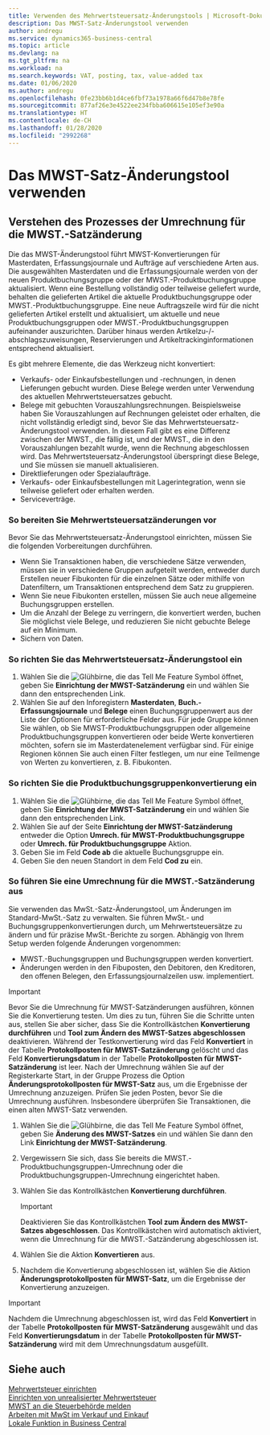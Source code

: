 ```yaml
---
title: Verwenden des Mehrwertsteuersatz-Änderungstools | Microsoft-Dokumentation
description: Das MWST-Satz-Änderungstool verwenden
author: andregu
ms.service: dynamics365-business-central
ms.topic: article
ms.devlang: na
ms.tgt_pltfrm: na
ms.workload: na
ms.search.keywords: VAT, posting, tax, value-added tax
ms.date: 01/06/2020
ms.author: andregu
ms.openlocfilehash: 0fe23bb6b1d4ce6fbf73a1978a66f6d47b8e78fe
ms.sourcegitcommit: 877af26e3e4522ee234fbba606615e105ef3e90a
ms.translationtype: HT
ms.contentlocale: de-CH
ms.lasthandoff: 01/28/2020
ms.locfileid: "2992268"
---
```

# <a name="use-the-vat-rate-change-tool"></a>Das MWST-Satz-Änderungstool verwenden

## <a name="understanding-the-vat-rate-conversion-process"></a>Verstehen des Prozesses der Umrechnung für die MWST.-Satzänderung  
Die das MWST-Änderungstool führt MWST-Konvertierungen für Masterdaten, Erfassungsjournale und Aufträge auf verschiedene Arten aus. Die ausgewählten Masterdaten und die Erfassungsjournale werden von der neuen Produktbuchungsgruppe oder der MWST.-Produktbuchungsgruppe aktualisiert. Wenn eine Bestellung vollständig oder teilweise geliefert wurde, behalten die gelieferten Artikel die aktuelle Produktbuchungsgruppe oder MWST.-Produktbuchungsgruppe. Eine neue Auftragszeile wird für die nicht gelieferten Artikel erstellt und aktualisiert, um aktuelle und neue Produktbuchungsgruppen oder MWST.-Produktbuchungsgruppen aufeinander auszurichten. Darüber hinaus werden Artikelzu-/-abschlagszuweisungen, Reservierungen und Artikeltrackinginformationen entsprechend aktualisiert.  

Es gibt mehrere Elemente, die das Werkzeug nicht konvertiert:

* Verkaufs- oder Einkaufsbestellungen und -rechnungen, in denen Lieferungen gebucht wurden. Diese Belege werden unter Verwendung des aktuellen Mehrwertsteuersatzes gebucht.  
* Belege mit gebuchten Vorauszahlungsrechnungen. Beispielsweise haben Sie Vorauszahlungen auf Rechnungen geleistet oder erhalten, die nicht vollständig erledigt sind, bevor Sie das Mehrwertsteuersatz-Änderungstool verwenden. In diesem Fall gibt es eine Differenz zwischen der MWST., die fällig ist, und der MWST., die in den Vorauszahlungen bezahlt wurde, wenn die Rechnung abgeschlossen wird. Das Mehrwertsteuersatz-Änderungstool überspringt diese Belege, und Sie müssen sie manuell aktualisieren.  
* Direktlieferungen oder Spezialaufträge.  
* Verkaufs- oder Einkaufsbestellungen mit Lagerintegration, wenn sie teilweise geliefert oder erhalten werden.  
* Serviceverträge.  

### <a name="to-prepare-vat-rate-change-conversions"></a>So bereiten Sie Mehrwertsteuersatzänderungen vor  
Bevor Sie das Mehrwertsteuersatz-Änderungstool einrichten, müssen Sie die folgenden Vorbereitungen durchführen.

* Wenn Sie Transaktionen haben, die verschiedene Sätze verwenden, müssen sie in verschiedene Gruppen aufgeteilt werden, entweder durch Erstellen neuer Fibukonten für die einzelnen Sätze oder mithilfe von Datenfiltern, um Transaktionen entsprechend dem Satz zu gruppieren.  
* Wenn Sie neue Fibukonten erstellen, müssen Sie auch neue allgemeine Buchungsgruppen erstellen.  
* Um die Anzahl der Belege zu verringern, die konvertiert werden, buchen Sie möglichst viele Belege, und reduzieren Sie nicht gebuchte Belege auf ein Minimum.  
* Sichern von Daten.

### <a name="to-set-up-the-vat-rate-change-tool"></a>So richten Sie das Mehrwertsteuersatz-Änderungstool ein  
1. Wählen Sie die ![Glühbirne, die das Tell Me Feature](media/ui-search/search_small.png "Tell Me-Funktion") Symbol öffnet, geben Sie **Einrichtung der MWST-Satzänderung** ein und wählen Sie dann den entsprechenden Link.  
2. Wählen Sie auf den Inforegistern **Masterdaten**, **Buch.-Erfassungsjournale** und **Belege** einen Buchungsgruppenwert aus der Liste der Optionen für erforderliche Felder aus. Für jede Gruppe können Sie wählen, ob Sie MWST-Produktbuchungsgruppen oder allgemeine Produktbuchungsgruppen konvertieren oder beide Werte konvertieren möchten, sofern sie im Masterdatenelement verfügbar sind. Für einige Regionen können Sie auch einen Filter festlegen, um nur eine Teilmenge von Werten zu konvertieren, z. B. Fibukonten. 

### <a name="to-set-up-product-posting-group-conversion"></a>So richten Sie die Produktbuchungsgruppenkonvertierung ein  
1. Wählen Sie die ![Glühbirne, die das Tell Me Feature](media/ui-search/search_small.png "Tell Me-Funktion") Symbol öffnet, geben Sie **Einrichtung der MWST-Satzänderung** ein und wählen Sie dann den entsprechenden Link.  
2. Wählen Sie auf der Seite **Einrichtung der MWST-Satzänderung** entweder die Option **Umrech. für MWST-Produktbuchungsgruppe** oder **Umrech. für Produktbuchungsgruppe** Aktion.  
3. Geben Sie im Feld **Code ab** die aktuelle Buchungsgruppe ein.  
4. Geben Sie den neuen Standort in dem Feld **Cod zu** ein.  

### <a name="to-perform-vat-rate-change-conversion"></a>So führen Sie eine Umrechnung für die MWST.-Satzänderung aus  
Sie verwenden das MwSt.-Satz-Änderungstool, um Änderungen im Standard-MwSt.-Satz zu verwalten. Sie führen MwSt.- und Buchungsgruppenkonvertierungen durch, um Mehrwertsteuersätze zu ändern und für präzise MwSt.-Berichte zu sorgen. Abhängig von Ihrem Setup werden folgende Änderungen vorgenommen:  

* MWST.-Buchungsgruppen und Buchungsgruppen werden konvertiert.  
* Änderungen werden in den Fibuposten, den Debitoren, den Kreditoren, den offenen Belegen, den Erfassungsjournalzeilen usw. implementiert.  

> [!IMPORTANT]  
>  Bevor Sie die Umrechnung für MWST-Satzänderungen ausführen, können Sie die Konvertierung testen. Um dies zu tun, führen Sie die Schritte unten aus, stellen Sie aber sicher, dass Sie die Kontrollkästchen **Konvertierung durchführen** und **Tool zum Ändern des MWST-Satzes abgeschlossen** deaktivieren. Während der Testkonvertierung wird das Feld **Konvertiert** in der Tabelle **Protokollposten für MWST-Satzänderung** gelöscht und das Feld **Konvertierungsdatum** in der Tabelle **Protokollposten für MWST-Satzänderung** ist leer. Nach der Umrechnung wählen Sie auf der Registerkarte Start, in der Gruppe Prozess die Option **Änderungsprotokollposten für MWST-Satz** aus, um die Ergebnisse der Umrechnung anzuzeigen. Prüfen Sie jeden Posten, bevor Sie die Umrechnung ausführen. Insbesondere überprüfen Sie Transaktionen, die einen alten MWST-Satz verwenden.     

1. Wählen Sie die ![Glühbirne, die das Tell Me Feature](media/ui-search/search_small.png "Tell Me-Funktion") Symbol öffnet, geben Sie **Änderung des MWST-Satzes** ein und wählen Sie dann den Link **Einrichtung der MWST-Satzänderung**.  
2. Vergewissern Sie sich, dass Sie bereits die MWST.-Produktbuchungsgruppen-Umrechnung oder die Produktbuchungsgruppen-Umrechnung eingerichtet haben.  
3. Wählen Sie das Kontrollkästchen **Konvertierung durchführen**.  

    > [!IMPORTANT]  
    >  Deaktivieren Sie das Kontrollkästchen **Tool zum Ändern des MWST-Satzes abgeschlossen**. Das Kontrollkästchen wird automatisch aktiviert, wenn die Umrechnung für die MWST.-Satzänderung abgeschlossen ist.  

4. Wählen Sie die Aktion **Konvertieren** aus.  
5. Nachdem die Konvertierung abgeschlossen ist, wählen Sie die Aktion **Änderungsprotokollposten für MWST-Satz**, um die Ergebnisse der Konvertierung anzuzeigen.  

> [!IMPORTANT]  
>  Nachdem die Umrechnung abgeschlossen ist, wird das Feld **Konvertiert** in der Tabelle **Protokollposten für MWST-Satzänderung** ausgewählt und das Feld **Konvertierungsdatum** in der Tabelle **Protokollposten für MWST-Satzänderung** wird mit dem Umrechnungsdatum ausgefüllt.  
## <a name="see-also"></a>Siehe auch  
[Mehrwertsteuer einrichten](finance-setup-vat.md)  
[Einrichten von unrealisierter Mehrwertsteuer](finance-setup-unrealized-vat.md)      
[MWST an die Steuerbehörde melden](finance-how-report-vat.md)  
[Arbeiten mit MwSt im Verkauf und Einkauf](finance-work-with-vat.md)  
[Lokale Funktion in Business Central](about-localization.md)
